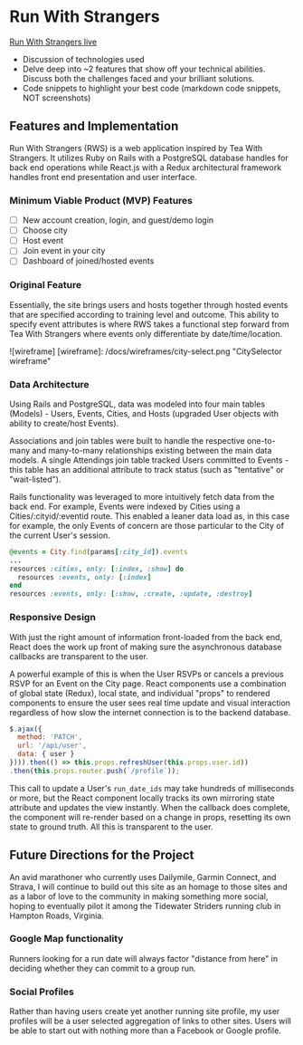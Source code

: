 # Run With Strangers

[Run With Strangers live][heroku]

[heroku]: https://run-with-strangers.herokuapp.com/#/

- Discussion of technologies used
- Delve deep into ~2 features that show off your technical abilities.  Discuss both the challenges faced and your brilliant solutions.   
- Code snippets to highlight your best code (markdown code snippets, NOT screenshots)

## Features and Implementation

Run With Strangers (RWS) is a web application inspired by Tea With Strangers.  It utilizes Ruby on Rails with a PostgreSQL database handles for back end operations while React.js with a Redux architectural framework handles front end presentation and user interface.

### Minimum Viable Product (MVP) Features
- [ ] New account creation, login, and guest/demo login
- [ ] Choose city
- [ ] Host event
- [ ] Join event in your city
- [ ] Dashboard of joined/hosted events

### Original Feature

Essentially, the site brings users and hosts together through hosted events that are specified according to training level and outcome.  This ability to specify event attributes is where RWS takes a functional step forward from Tea With Strangers where events only differentiate by date/time/location.

![wireframe]
[wireframe]: /docs/wireframes/city-select.png "CitySelector wireframe"

### Data Architecture

Using Rails and PostgreSQL, data was modeled into four main tables (Models) - Users, Events, Cities, and Hosts (upgraded User objects with ability to create/host Events).

Associations and join tables were built to handle the respective one-to-many and many-to-many relationships existing between the main data models.  A single Attendings join table tracked Users committed to Events - this table has an additional attribute to track status (such as "tentative" or "wait-listed").

Rails functionality was leveraged to more intuitively fetch data from the back end.  For example, Events were indexed by Cities using a Cities/:cityid/:eventid route.  This enabled a leaner data load as, in this case for example, the only Events of concern are those particular to the City of the current User's session.

```ruby
@events = City.find(params[:city_id]).events
...
resources :cities, only: [:index, :show] do
  resources :events, only: [:index]
end
resources :events, only: [:show, :create, :update, :destroy]
```

### Responsive Design

With just the right amount of information front-loaded from the back end, React does the work up front of making sure the asynchronous database callbacks are transparent to the user.

A powerful example of this is when the User RSVPs or cancels a previous RSVP for an Event on the City page.  React components use a combination of global state (Redux), local state, and individual "props" to rendered components to ensure the user sees real time update and visual interaction regardless of how slow the internet connection is to the backend database.

```javascript
$.ajax({
  method: 'PATCH',
  url: '/api/user',
  data: { user }
}))).then(() => this.props.refreshUser(this.props.user.id))
.then(this.props.router.push(`/profile`));
```

This call to update a User's ```run_date_ids``` may take hundreds of milliseconds or more, but the React component locally tracks its own mirroring state attribute and updates the view instantly.  When the callback does complete, the component will re-render based on a change in props, resetting its own state to ground truth.  All this is transparent to the user.

## Future Directions for the Project

An avid marathoner who currently uses Dailymile, Garmin Connect, and Strava, I will continue to build out this site as an homage to those sites and as a labor of love to the community in making something more social, hoping to eventually pilot it among the Tidewater Striders running club in Hampton Roads, Virginia.

### Google Map functionality

Runners looking for a run date will always factor "distance from here" in deciding whether they can commit to a group run.

### Social Profiles

Rather than having users create yet another running site profile, my user profiles will be a user selected aggregation of links to other sites.  Users will be able to start out with nothing more than a Facebook or Google profile.
